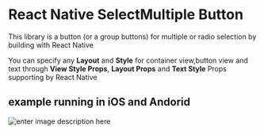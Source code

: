 # React Native SelectMultiple Button

This library is a button (or a group buttons) for multiple or radio selection by building with React Native


You can specify any **Layout** and **Style** for container view,button view and text through **View Style Props**, **Layout Props** and **Text Style** Props supporting by React Native

## example running in iOS and Andorid

![enter image description here](https://github.com/danceyoung/react-native-selectmultiple-button/blob/master/screenCapture/ios-screencapture.gif)

